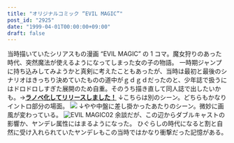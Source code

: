 ```yaml
---
title: "オリジナルコミック “EVIL MAGIC”"
post_id: "2925"
date: "1999-04-01T00:00:00+09:00"
draft: false
---
```



当時描いていたシリアスもの漫画 “EVIL MAGIC” の 1 コマ。魔女狩りのあった時代、突然魔法が使えるようになってしまった女の子の物語。 一時期ジャンプに持ち込みしてみようかと真剣に考えたこともあったが、当時は最初と最後のシナリオはきっちり決めていたものの道中がｇｄｇｄだったのと、少年誌で扱うにはドロドロしすぎた展開のため自重。そのうち描き直して同人誌で出したいかも。→**[ラノベ化してリリースしました！](/evilmagic)** ↓こちらは別のシーン。どちらもかなりイントロ部分の場面。 ![](/wp-content/uploads/2015/05/EVIL-MAGIC01-1024x871.jpg) ↓やや中盤に差し掛かったあたりのシーン。微妙に画風が変わっている。 ![EVIL MAGIC02](/wp-content/uploads/2015/05/EVIL-MAGIC02-300x263.jpg) 余談だが、この辺からダブルキャストの影響か、ヤンデレ属性にはまるようになった。 ひぐらしの時代になると割と自然に受け入れられていたヤンデレもこの当時ではかなり衝撃だった記憶がある。
